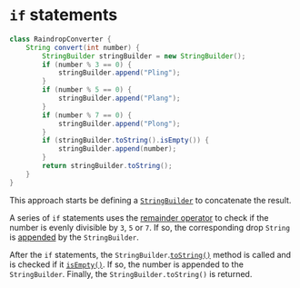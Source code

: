 # `if` statements

```java
class RaindropConverter {
    String convert(int number) {
        StringBuilder stringBuilder = new StringBuilder();
        if (number % 3 == 0) {
            stringBuilder.append("Pling");
        }
        if (number % 5 == 0) {
            stringBuilder.append("Plang");
        }
        if (number % 7 == 0) {
            stringBuilder.append("Plong");
        }
        if (stringBuilder.toString().isEmpty()) {
            stringBuilder.append(number);
        }
        return stringBuilder.toString();
    }
}
```

This approach starts be defining a [`StringBuilder`][stringbuilder] to concatenate the result.

A series of `if` statements uses the [remainder operator][remainder-operator] to check if the number is evenly divisible
by `3`, `5` or `7`.
If so, the corresponding drop `String` is [appended][append] by the `StringBuilder`.

After the `if` statements, the `StringBuilder`.[`toString()`][tostring] method is called and is checked if it [`isEmpty()`][isempty].
If so, the number is appended to the `StringBuilder`.
Finally, the `StringBuilder.toString()` is returned.

[stringbuilder]: https://docs.oracle.com/javase/7/docs/api/java/lang/StringBuilder.html
[remainder-operator]: https://www.geeksforgeeks.org/modulo-or-remainder-operator-in-java/
[append]: https://docs.oracle.com/javase/7/docs/api/java/lang/StringBuilder.html#append(java.lang.String)
[tostring]: https://docs.oracle.com/javase/7/docs/api/java/lang/StringBuilder.html#toString()
[isempty]: https://docs.oracle.com/javase/7/docs/api/java/lang/String.html#isEmpty()
